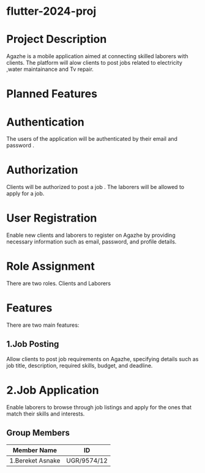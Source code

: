 # flutter-2024-proj

# Project Description
Agazhe is a mobile application aimed at connecting skilled laborers with clients. The platform will alow clients to post jobs related to electricity ,water maintainance and Tv repair.

# Planned Features
# Authentication
The users of the application will be authenticated by their email and password .
# Authorization
Clients will be authorized to post a job .
The laborers will be allowed to apply for a job.
# User Registration
Enable new clients and laborers to register on Agazhe by providing necessary information such as email, password, and profile details.

# Role Assignment
There are two roles. 
Clients and Laborers
# Features
There are two main features:
##  1.Job Posting
Allow clients to post job requirements on Agazhe, specifying details such as job title, description, required skills, budget, and deadline.

# 2.Job Application
Enable laborers to browse through job listings and apply for the ones that match their skills and interests.
## Group Members
| Member Name    | ID |
|--------------|:-----:|
| 1.Bereket Asnake | UGR/9574/12 |     
